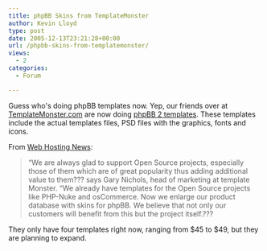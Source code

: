```yaml
---
title: phpBB Skins from TemplateMonster
author: Kevin Lloyd
type: post
date: 2005-12-13T23:21:28+00:00
url: /phpbb-skins-from-templatemonster/
views:
  - 2
categories:
  - Forum

---
```

Guess who's doing phpBB templates now. Yep, our friends over at [TemplateMonster.com][1] are now doing [phpBB 2 templates][1]. These templates include the actual templates files, PSD files with the graphics, fonts and icons.

From [Web Hosting News][2]:

> “We are always glad to support Open Source projects, especially those of them which are of great popularity thus adding additional value to them??? says Gary Nichols, head of marketing at template Monster. “We already have templates for the Open Source projects like PHP-Nuke and osCommerce. Now we enlarge our product database with skins for phpBB. We believe that not only our customers will benefit from this but the project itself.???

They only have four templates right now, ranging from $45 to $49, but they are planning to expand.

 [1]: http://www.templatemonster.com/category.php?type=15&tid=+-+Any+-&from_=&to=&style=0&author=0&x=33&y=19
 [2]: http://www.hostreview.com/news/press/051213TemplateMonster.html